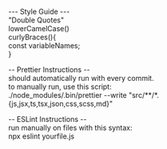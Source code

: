 --- Style Guide ---  
  "Double Quotes"  
  lowerCamelCase()  
  curlyBraces(){  
    const variableNames;  
  }  

  -- Prettier Instructions --  
    should automatically run with every commit.  
    to manually run, use this script:  
    ./node_modules/.bin/prettier --write "src/**/*.{js,jsx,ts,tsx,json,css,scss,md}"  
	  
  -- ESLint Instructions --  
    run manually on files with this syntax:  
    npx eslint yourfile.js  
